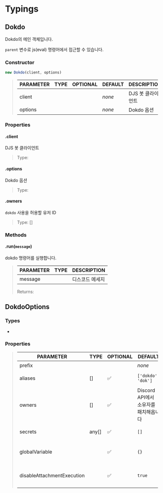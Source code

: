 # Typings

## Dokdo

Dokdo의 메인 객체입니다.

`parent` 변수로 js(eval) 명령어에서 접근할 수 있습니다.

### Constructor

```js
new Dokdo(client, options)
```

> | PARAMETER | TYPE | OPTIONAL | DEFAULT | DESCRIPTION |
> |-----------|------|----------|---------|-------------|
> | client | <Docs type='Client' link='https://discord.js.org/#/docs/main/stable/class/Client' /> | | *none* | DJS 봇 클라이언트 |
> | options | <Docs type='DokdoOptions' link='#dokdooptions' /> |  | *none* | Dokdo 옵션 |

### Properties

#### .client

DJS 봇 클라이언트

> Type: <Docs type='Client' link='https://discord.js.org/#/docs/main/stable/class/Client' />

#### .options

Dokdo 옵션

> Type: <Docs type='DokdoOptions' link='#dokdooptions' />

#### .owners

`dokdo` 사용을 허용할 유저 ID

> Type: <Docs type='String' />[]

### Methods

#### .run(`message`)

dokdo 명령어를 실행합니다.
>
> | PARAMETER | TYPE | DESCRIPTION |
> |-----------|------|-------------|
> | message | <Docs type='Message' link='https://discord.js.org/#/docs/main/stable/class/Client?scrollTo=clearImmediate' /> | 디스코드 메세지 |
>
> Returns: <Docs type='void' link='https://developer.mozilla.org/docs/Web/JavaScript/Reference/Global_Objects/undefined' />

## DokdoOptions

### Types

- <Docs type='Object' />

### Properties

> | PARAMETER | TYPE | OPTIONAL | DEFAULT | DESCRIPTION | EXAMPLE |
> |-----------|------|----------|---------|-------------|---------|
> | prefix | <Docs type='String' /> |  | *none* | 봇 접두사 | `'!'` |
> | aliases | <Docs type='String' />[] | ✅ | `['dokdo', 'dok']` | `dokdo` 명령어 별칭 | `['debug']` |
> | owners | <Docs type='String' />[] | ✅ | Discord API에서 소유자를 패치해옵니다 | `dokdo` 사용을 허용할 유저 ID | `['285185716240252929']` |
> | secrets | any[] | ✅ | `[]` | 출력에서 숨길 정보 | `['superSecretPassword', 'youshallnotpass']` |
> | globalVariable | <Docs type='Object' /> | ✅ | `{}` | eval에서 사용할 커스텀 전역 변수 | `{ db: DatabaseQuery }` |
> | disableAttachmentExecution | <Docs type='Boolean' /> | ✅ | `true` | 첨부 파일로 명령어 실행 비활성화 여부 | `false` |
